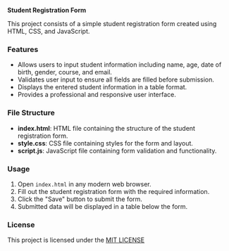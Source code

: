 **Student Registration Form**

This project consists of a simple student registration form created using HTML, CSS, and JavaScript.

### Features

- Allows users to input student information including name, age, date of birth, gender, course, and email.
- Validates user input to ensure all fields are filled before submission.
- Displays the entered student information in a table format.
- Provides a professional and responsive user interface.

### File Structure

- **index.html**: HTML file containing the structure of the student registration form.
- **style.css**: CSS file containing styles for the form and layout.
- **script.js**: JavaScript file containing form validation and functionality.

### Usage

1. Open `index.html` in any modern web browser.
2. Fill out the student registration form with the required information.
3. Click the "Save" button to submit the form.
4. Submitted data will be displayed in a table below the form.

### License

This project is licensed under the [MIT LICENSE](LICENSE)
